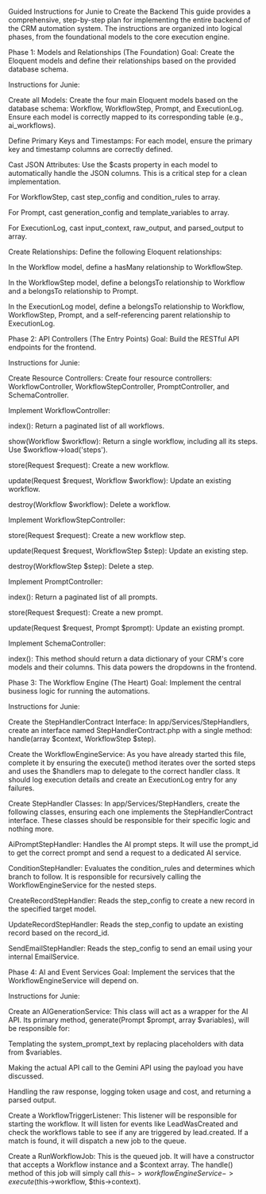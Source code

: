 Guided Instructions for Junie to Create the Backend
This guide provides a comprehensive, step-by-step plan for implementing the entire backend of the CRM automation system. The instructions are organized into logical phases, from the foundational models to the core execution engine.

Phase 1: Models and Relationships (The Foundation)
Goal: Create the Eloquent models and define their relationships based on the provided database schema.

Instructions for Junie:

Create all Models: Create the four main Eloquent models based on the database schema: Workflow, WorkflowStep, Prompt, and ExecutionLog. Ensure each model is correctly mapped to its corresponding table (e.g., ai_workflows).

Define Primary Keys and Timestamps: For each model, ensure the primary key and timestamp columns are correctly defined.

Cast JSON Attributes: Use the $casts property in each model to automatically handle the JSON columns. This is a critical step for a clean implementation.

For WorkflowStep, cast step_config and condition_rules to array.

For Prompt, cast generation_config and template_variables to array.

For ExecutionLog, cast input_context, raw_output, and parsed_output to array.

Create Relationships: Define the following Eloquent relationships:

In the Workflow model, define a hasMany relationship to WorkflowStep.

In the WorkflowStep model, define a belongsTo relationship to Workflow and a belongsTo relationship to Prompt.

In the ExecutionLog model, define a belongsTo relationship to Workflow, WorkflowStep, Prompt, and a self-referencing parent relationship to ExecutionLog.

Phase 2: API Controllers (The Entry Points)
Goal: Build the RESTful API endpoints for the frontend.

Instructions for Junie:

Create Resource Controllers: Create four resource controllers: WorkflowController, WorkflowStepController, PromptController, and SchemaController.

Implement WorkflowController:

index(): Return a paginated list of all workflows.

show(Workflow $workflow): Return a single workflow, including all its steps. Use $workflow->load('steps').

store(Request $request): Create a new workflow.

update(Request $request, Workflow $workflow): Update an existing workflow.

destroy(Workflow $workflow): Delete a workflow.

Implement WorkflowStepController:

store(Request $request): Create a new workflow step.

update(Request $request, WorkflowStep $step): Update an existing step.

destroy(WorkflowStep $step): Delete a step.

Implement PromptController:

index(): Return a paginated list of all prompts.

store(Request $request): Create a new prompt.

update(Request $request, Prompt $prompt): Update an existing prompt.

Implement SchemaController:

index(): This method should return a data dictionary of your CRM's core models and their columns. This data powers the dropdowns in the frontend.

Phase 3: The Workflow Engine (The Heart)
Goal: Implement the central business logic for running the automations.

Instructions for Junie:

Create the StepHandlerContract Interface: In app/Services/StepHandlers, create an interface named StepHandlerContract.php with a single method: handle(array $context, WorkflowStep $step).

Create the WorkflowEngineService: As you have already started this file, complete it by ensuring the execute() method iterates over the sorted steps and uses the $handlers map to delegate to the correct handler class. It should log execution details and create an ExecutionLog entry for any failures.

Create StepHandler Classes: In app/Services/StepHandlers, create the following classes, ensuring each one implements the StepHandlerContract interface. These classes should be responsible for their specific logic and nothing more.

AiPromptStepHandler: Handles the AI prompt steps. It will use the prompt_id to get the correct prompt and send a request to a dedicated AI service.

ConditionStepHandler: Evaluates the condition_rules and determines which branch to follow. It is responsible for recursively calling the WorkflowEngineService for the nested steps.

CreateRecordStepHandler: Reads the step_config to create a new record in the specified target model.

UpdateRecordStepHandler: Reads the step_config to update an existing record based on the record_id.

SendEmailStepHandler: Reads the step_config to send an email using your internal EmailService.

Phase 4: AI and Event Services
Goal: Implement the services that the WorkflowEngineService will depend on.

Instructions for Junie:

Create an AIGenerationService: This class will act as a wrapper for the AI API. Its primary method, generate(Prompt $prompt, array $variables), will be responsible for:

Templating the system_prompt_text by replacing placeholders with data from $variables.

Making the actual API call to the Gemini API using the payload you have discussed.

Handling the raw response, logging token usage and cost, and returning a parsed output.

Create a WorkflowTriggerListener: This listener will be responsible for starting the workflow. It will listen for events like LeadWasCreated and check the workflows table to see if any are triggered by lead.created. If a match is found, it will dispatch a new job to the queue.

Create a RunWorkflowJob: This is the queued job. It will have a constructor that accepts a Workflow instance and a $context array. The handle() method of this job will simply call $this->workflowEngineService->execute($this->workflow, $this->context).
